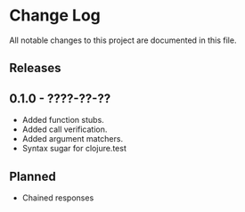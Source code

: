 # Change Log

All notable changes to this project are documented in this file.

## Releases

## 0.1.0 - ????-??-??
- Added function stubs.
- Added call verification.
- Added argument matchers. 
- Syntax sugar for clojure.test

## Planned

- Chained responses
